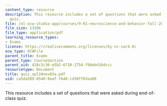 ```yaml
---
content_type: resource
description: This resource includes a set of questions that were asked during end-of-class
  quiz.
file: /ol-ocw-studio-app/courses/9-01-neuroscience-and-behavior-fall-2003/ca5da50985409eaf7b40cd30ff83ea80_quiz_spl24nov03a.pdf
file_size: 13106
file_type: application/pdf
learning_resource_types:
- Exams
license: https://creativecommons.org/licenses/by-nc-sa/4.0/
ocw_type: OCWFile
parent_title: Exams
parent_type: CourseSection
parent_uid: 428c3c36-e5b2-6710-2754-f9debd16dccc
resourcetype: Document
title: quiz_spl24nov03a.pdf
uid: ca5da509-8540-9eaf-7b40-cd30ff83ea80
---
```

This resource includes a set of questions that were asked during end-of-class quiz.